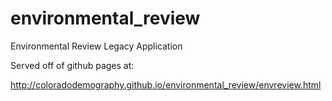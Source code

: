 # environmental_review
Environmental Review Legacy Application


Served off of github pages at:

http://coloradodemography.github.io/environmental_review/envreview.html